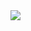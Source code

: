 <a href="https://github.com/Asymmetrik/fhir-azure/blob/feature/phx-server/phoenix-cosmosdb/azuredeploy.json" target="_blank">
    <img src="http://azuredeploy.net/deploybutton.png"/>
</a>
